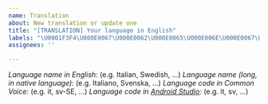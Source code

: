 ```yaml
---
name: Translation
about: New translation or update one
title: "[TRANSLATION] Your language in English"
labels: "\U0001F3F4\U000E0067\U000E0062\U000E0065\U000E006E\U000E0067\U000E007F translation"
assignees: ''

---
```


_Language name in English:_ (e.g. Italian, Swedish, ...)
_Language name (long, in native language):_ (e.g. Italiano, Svenska, ...)
_Language code in Common Voice:_ (e.g. it, sv-SE, ...)
_Language code in [Android Studio](https://android.googlesource.com/platform/frameworks/base/+/android-9.0.0_r1/core/res/res/values/locale_config.xml):_ (e.g. it, sv, ...)
